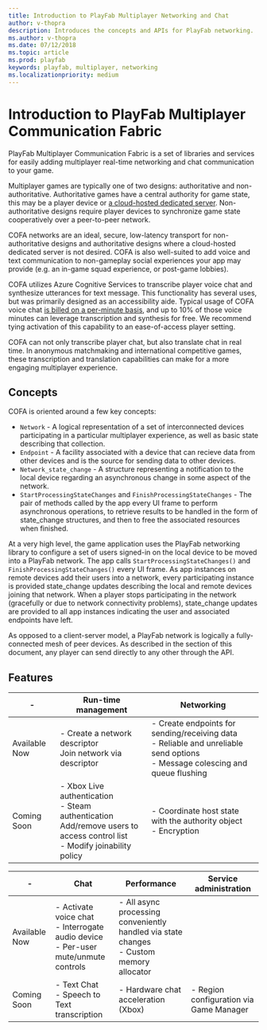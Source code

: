 ```yaml
---
title: Introduction to PlayFab Multiplayer Networking and Chat
author: v-thopra
description: Introduces the concepts and APIs for PlayFab networking.
ms.author: v-thopra
ms.date: 07/12/2018
ms.topic: article
ms.prod: playfab
keywords: playfab, multiplayer, networking
ms.localizationpriority: medium
---
```


# Introduction to PlayFab Multiplayer Communication Fabric

PlayFab Multiplayer Communication Fabric is a set of libraries and services for easily adding multiplayer real-time networking and chat communication to your game. 

Multiplayer games are typically one of two designs: authoritative and non-authoritative. Authoritative games have a central authority for game state, this may be a player device or [a cloud-hosted dedicated server](http://aka.ms/PlayFabCompute). Non-authoritative designs require player devices to synchronize game state cooperatively over a peer-to-peer network.

COFA networks are an ideal, secure, low-latency transport for non-authoritative designs and authoritative designs where a cloud-hosted dedicated server is not desired. COFA is also well-suited to add voice and text communication to non-gameplay social experiences your app may provide (e.g. an in-game squad experience, or post-game lobbies).

COFA utilizes Azure Cognitive Services to transcribe player voice chat and synthesize utterances for text message. This functionality has several uses, but was primarily designed as an accessibility aide. Typical usage of COFA voice chat [is billed on a per-minute basis](pricing.md), and up to 10% of those voice minutes can leverage transcription and synthesis for free. We recommend tying activation of this capability to an ease-of-access player setting.

COFA can not only transcribe player chat, but also translate chat in real time. In anonymous matchmaking and international competitive games, these transcription and translation capabilities can make for a more engaging multiplayer experience. 

## Concepts

COFA is oriented around a few key concepts:

- `Network` - A logical representation of a set of interconnected devices participating in a particular multiplayer experience, as well as basic state describing that collection. 
- `Endpoint` - A facility associated with a device that can recieve data from other devices and is the source for sending data to other devices.
- `Network_state_change` - A structure representing a notification to the local device regarding an asynchronous change in some aspect of the network.
- `StartProcessingStateChanges` and `FinishProcessingStateChanges` - The pair of methods called by the app every UI frame to perform asynchronous operations, to retrieve results to be handled in the form of state_change structures, and then to free the associated resources when finished.

At a very high level, the game application uses the PlayFab networking library to configure a set of users signed-in on the local device to be moved into a PlayFab network. The app calls `StartProcessingStateChanges()` and `FinishProcessingStateChanges()` every UI frame. As app instances on remote devices add their users into a network, every participating instance is provided state_change updates describing the local and remote devices joining that  network. When a player stops participating in the  network (gracefully or due to network connectivity problems), state_change updates are provided to all app instances indicating the user and associated endpoints have  left.

As opposed to a client-server model, a PlayFab network is logically a fully-connected mesh of peer devices. As described in the section of this document, any player can send directly to any other through the API. 

## Features

|-|Run-time management|Networking|
|-|-|-|
|Available Now| - Create a network descriptor<br>Join network via descriptor | - Create endpoints for sending/receiving data<br> - Reliable and unreliable send options <br> - Message colescing and queue flushing  | 
|Coming Soon| - Xbox Live authentication <br> - Steam authentication <br> Add/remove users to access control list <br> - Modify joinability policy | - Coordinate host state with the authority object<br> - Encryption|


|-|Chat|Performance|Service administration|
|-|-|-|-|
|Available Now| - Activate voice chat <br> - Interrogate audio device <br> - Per-user mute/unmute controls  | - All async processing conveniently handled via state changes <br> - Custom memory allocator  |
|Coming Soon| - Text Chat <br> - Speech to Text transcription<br>| - Hardware chat acceleration (Xbox)| - Region configuration via Game Manager|
